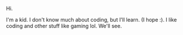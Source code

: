 Hi. 

I'm a kid. I don't know much about coding, but I'll learn. (I hope :). 
I like coding and other stuff like gaming lol. We'll see. 

